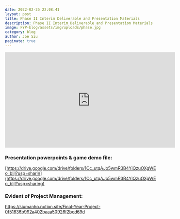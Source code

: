 ```yaml
---
date: 2022-02-25 22:08:41
layout: post
title: Phase II Interim Deliverable and Presentation Materials
description: Phase II Interim Deliverable and Presentation Materials
image: FYP-blog/assets/img/uploads/phase.jpg
category: blog
author: Joe Siu
paginate: true
---
```

<iframe width="560" height="315" src="https://www.youtube.com/embed/bKSPSZFoxd0" title="YouTube video player" frameborder="0" allow="accelerometer; autoplay; clipboard-write; encrypted-media; gyroscope; picture-in-picture" allowfullscreen></iframe>



### Presentation powerpoints & game demo file:

[https://drive.google.com/drive/folders/1Cc_utqAJo5wmR3B4YlQzuOXgWEo_bIjI?usp=sharin](https://drive.google.com/drive/folders/1Cc_utqAJo5wmR3B4YlQzuOXgWEo_bIjI?usp=sharing)

### Evident of Project Management:

<https://siumanho.notion.site/Final-Year-Project-0f51836b992a402baaa50926f2bed69d>